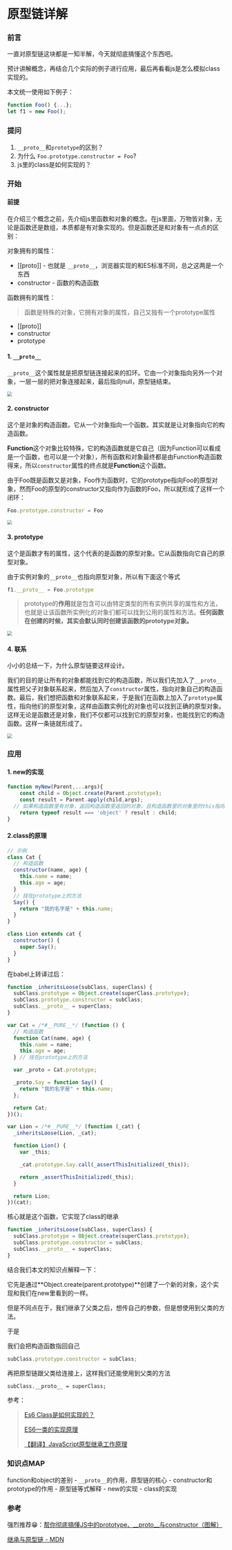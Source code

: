 # 原型链详解

### 前言

一直对原型链这块都是一知半解，今天就彻底搞懂这个东西吧。

预计讲解概念，再结合几个实际的例子进行应用，最后再看看js是怎么模拟class实现的。

本文统一使用如下例子：

```js
function Foo() {...};
let f1 = new Foo();
```



### 提问

1. `__proto__`和`prototype`的区别？
2. 为什么 `Foo.prototype.constructor = Foo`?
3. js里的class是如何实现的？



### 开始

#### 前提

在介绍三个概念之前，先介绍js里函数和对象的概念。在js里面，万物皆对象，无论是函数还是数组，本质都是有对象实现的。但是函数还是和对象有一点点的区别：

对象拥有的属性：

- [[proto]] - 也就是 `__proto__`，浏览器实现的和ES标准不同，总之这两是一个东西
- constructor - 函数的构造函数

函数拥有的属性：

> 函数是特殊的对象，它拥有对象的属性，自己又独有一个prototype属性

- [[proto]] 
- constructor
- prototype

#### 1. `__proto__`

`__proto__`这个属性就是把原型链连接起来的扣环。它由一个对象指向另外一个对象，一层一层的把对象连接起来，最后指向null，原型链结束。

<img src="http://image.cocoroise.cn/proto.png" style="zoom:67%;" />

#### 2. constructor

这个是对象的构造函数。它从一个对象指向一个函数。其实就是让对象指向它的构造函数。

**Function**这个对象比较特殊，它的构造函数就是它自己（因为Function可以看成是一个函数，也可以是一个对象），所有函数和对象最终都是由Function构造函数得来，所以`constructor`属性的终点就是**Function**这个函数。

由于Foo既是函数又是对象，Foo作为函数时，它的prototype指向Foo的原型对象，然而Foo的原型的constructor又指向作为函数的Foo，所以就形成了这样一个闭环：

```js
Foo.prototype.constructor = Foo
```

<img src="http://image.cocoroise.cn/proto1.png" style="zoom:67%;" />

#### 3. prototype

这个是函数才有的属性，这个代表的是函数的原型对象。它从函数指向它自己的原型对象。

由于实例对象的`__proto__`也指向原型对象，所以有下面这个等式

```js
f1.__proto__ = Foo.prototype
```

> prototype的**作用**就是包含可以由特定类型的所有实例共享的属性和方法，也就是让该函数所实例化的对象们都可以找到公用的属性和方法。**任何函数在创建的时候，其实会默认同时创建该函数的prototype对象。**

<img src="http://image.cocoroise.cn/proto2.png" style="zoom:67%;" />

#### 4. 联系

小小的总结一下，为什么原型链要这样设计。

我们的目的是让所有的对象都能找到它的构造函数，所以我们先加入了`__proto__`属性把父子对象联系起来，然后加入了`constructor`属性，指向对象自己的构造函数。最后，我们想把函数和对象联系起来，于是我们在函数上加入了`prototype`属性，指向他们的原型对象，这样由函数实例化的对象也可以找到正确的原型对象。这样无论是函数还是对象，我们不仅都可以找到它的原型对象，也能找到它的构造函数。这样一条链就形成了。



<img src="http://image.cocoroise.cn/20190311193622793.png" style="zoom:67%;" />

### 应用

#### 1. new的实现

```js
function myNew(Parent,...args){
	const child = Object.create(Parent.prototype);
	const result = Parent.apply(child,args);
  // 如果构造函数里有对象，返回构造函数里返回的对象，且构造函数里的对象里的this指向child
	return typeof result === 'object' ? result : child;
}
```



#### 2.class的原理

```js
// 示例
class Cat {
  // 构造函数
  constructor(name, age) {
    this.name = name;
    this.age = age;
  }
  // 挂在prototype上的方法
  Say() {
    return "我的名字是" + this.name;
  }
}

class Lion extends cat {
  constructor() {
    super.Say();
  }
}
```

在babel上转译过后：

```js
function _inheritsLoose(subClass, superClass) {
  subClass.prototype = Object.create(superClass.prototype);
  subClass.prototype.constructor = subClass;
  subClass.__proto__ = superClass;
}

var Cat = /*#__PURE__*/ (function () {
  // 构造函数
  function Cat(name, age) {
    this.name = name;
    this.age = age;
  } // 挂在prototype上的方法

  var _proto = Cat.prototype;

  _proto.Say = function Say() {
    return "我的名字是" + this.name;
  };

  return Cat;
})();

var Lion = /*#__PURE__*/ (function (_cat) {
  _inheritsLoose(Lion, _cat);

  function Lion() {
    var _this;

    _cat.prototype.Say.call(_assertThisInitialized(_this));

    return _assertThisInitialized(_this);
  }

  return Lion;
})(cat);
```

核心就是这个函数，它实现了class的继承

```js
function _inheritsLoose(subClass, superClass) {
  subClass.prototype = Object.create(superClass.prototype);
  subClass.prototype.constructor = subClass;
  subClass.__proto__ = superClass;
}
```

结合我们本文的知识点解释一下：

它先是通过**Object.create(parent.prototype)**创建了一个新的对象，这个实现和我们在new里看到的一样。

但是不同点在于，我们继承了父类之后，想传自己的参数，但是想使用到父类的方法。

于是

我们会把构造函数指回自己

```js
subClass.prototype.constructor = subClass;
```

再把原型链跟父类给连接上，这样我们还能使用到父类的方法

```
subClass.__proto__ = superClass;
```

参考：

> [Es6 Class是如何实现的？](https://juejin.im/post/5b0abc85f265da0dbd7a648a)
>
> [ES6—类的实现原理](https://segmentfault.com/a/1190000008390268)
>
> [【翻译】JavaScript原型继承工作原理](https://www.ituring.com.cn/article/56184)

### 知识点MAP

function和object的差别  - `__proto__`的作用，原型链的核心 - constructor和prototype的作用 - 原型链等式解释 - new的实现 - class的实现 

### 参考

强烈推荐😁：[帮你彻底搞懂JS中的prototype、__proto__与constructor（图解）](https://blog.csdn.net/cc18868876837/article/details/81211729)

[继承与原型链 - MDN](https://developer.mozilla.org/zh-CN/docs/Web/JavaScript/Inheritance_and_the_prototype_chain)

